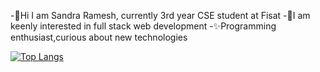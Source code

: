 -👋Hi I am Sandra Ramesh, currently 3rd year CSE student at Fisat
-🌱I am keenly interested in full stack web development 
-✨Programming enthusiast,curious about new technologies

[![Top Langs](https://github-readme-stats.vercel.app/api/top-langs/?username=sandyra5)](https://github.com/anuraghazra/github-readme-stats)
